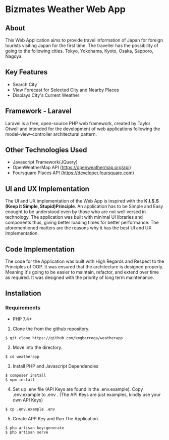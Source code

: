 # Bizmates Weather Web App

## About

This Web Application aims to provide travel information of Japan for foreign tourists visiting Japan for the first time.
The traveller has the possibility of going to the following cities.
Tokyo, Yokohama, Kyoto, Osaka, Sapporo, Nagoya.

## Key Features
- Search City
- View Forecast for Selected City and Nearby Places
- Displays City's Current Weather

## Framework - Laravel

Laravel is a free, open-source PHP web framework, created by Taylor Otwell and intended for the development of web applications following the model–view–controller architectural pattern.

## Other Technologies Used
- Javascript Framework(JQuery)
- OpenWeatherMap API (https://openweathermap.org/api)
- Foursquare Places API (https://developer.foursquare.com)

## UI and UX Implementation

The UI and UX implementation of the Web App is inspired with the **K.I.S.S (Keep it Simple, Stupid)Principle**.
An application has to be Simple and Easy enought to be understood even by those who are not well versed in technology. The application was built with minimal UI libraries and components thus, giving better loading times for better performance. The aforementioned matters are the reasons why it has the best UI and UX Implementation.

## Code Implementation

The code for the Application was built with High Regards and Respect to the Principles of OOP. It was ensured that the architecture is designed properly. Meaning it's going to be easier to maintain, refactor, and extend over time as required. It was designed with the priority of long term maintenance.

## Installation

### Requirements
- PHP 7.4+

1. Clone the from the github repository.
```
$ git clone https://github.com/kmgbarroga/weatherapp
```

2. Move into the directory.

```
$ cd weatherapp
```

3. Install PHP and Javascript Dependencies

```
$ composer install
$ npm install
```

4. Set up .env file (API Keys are found in the .env.example). Copy .env.example to .env . (The API Keys are just examples, kindly use your own API Keys)

```
$ cp .env.example .env
```

5. Create APP Key and Run The Application.
```
$ php artisan key:generate
$ php artisan serve
```
